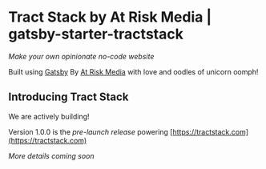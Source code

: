 # Tract Stack by At Risk Media | gatsby-starter-tractstack

_Make your own opinionate no-code website_

Built using [Gatsby](https://gatsbyjs.com)
By [At Risk Media](https://atriskmedia.com) with love and oodles of unicorn oomph!

## Introducing Tract Stack

We are actively building!

Version 1.0.0 is the _pre-launch release_ powering [https://tractstack.com](https://tractstack.com)

_More details coming soon_
